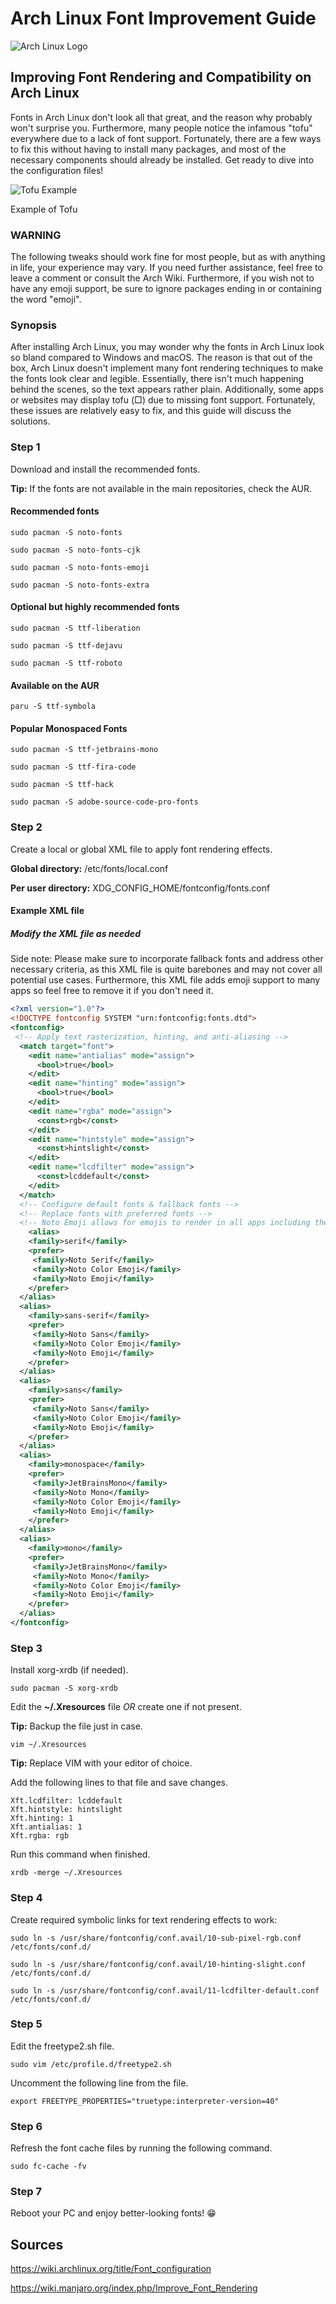 # Arch Linux Font Improvement Guide

![Arch Linux Logo](https://github.com/dajeed/arch-linux-font-improvement-guide/blob/main/images/arch_linux_logo.svg)

## Improving Font Rendering and Compatibility on Arch Linux

Fonts in Arch Linux don't look all that great, and the reason why probably won't surprise you. Furthermore, many people notice the infamous "tofu" everywhere due to a lack of font support. Fortunately, there are a few ways to fix this without having to install many packages, and most of the necessary components should already be installed. Get ready to dive into the configuration files!

![Tofu Example](https://github.com/dajeed/arch-linux-font-improvement-guide/blob/main/images/tofu_example.png)

Example of Tofu

### WARNING

The following tweaks should work fine for most people, but as with anything in life, your experience may vary. If you need further assistance, feel free to leave a comment or consult the Arch Wiki. Furthermore, if you wish not to have any emoji support, be sure to ignore packages ending in or containing the word "emoji".

### Synopsis

After installing Arch Linux, you may wonder why the fonts in Arch Linux look so bland compared to Windows and macOS. The reason is that out of the box, Arch Linux doesn't implement many font rendering techniques to make the fonts look clear and legible. Essentially, there isn't much happening behind the scenes, so the text appears rather plain. Additionally, some apps or websites may display tofu (□) due to missing font support. Fortunately, these issues are relatively easy to fix, and this guide will discuss the solutions.

### Step 1

Download and install the recommended fonts.

**Tip:** If the fonts are not available in the main repositories, check the AUR.

#### Recommended fonts

```text
sudo pacman -S noto-fonts
```

```text
sudo pacman -S noto-fonts-cjk
```

```text
sudo pacman -S noto-fonts-emoji
```

```text
sudo pacman -S noto-fonts-extra
```

#### Optional but highly recommended fonts

```text
sudo pacman -S ttf-liberation
```

```text
sudo pacman -S ttf-dejavu
```

```text
sudo pacman -S ttf-roboto
```

#### Available on the AUR

```text
paru -S ttf-symbola
```

#### Popular Monospaced Fonts

```text
sudo pacman -S ttf-jetbrains-mono
```

```text
sudo pacman -S ttf-fira-code
```

```text
sudo pacman -S ttf-hack
```

```text
sudo pacman -S adobe-source-code-pro-fonts
```

### Step 2

Create a local or global XML file to apply font rendering effects.

**Global directory:** /etc/fonts/local.conf

**Per user directory:** XDG_CONFIG_HOME/fontconfig/fonts.conf

#### Example XML file

##### Modify the XML file as needed

Side note: Please make sure to incorporate fallback fonts and address other necessary criteria, as this XML file is quite barebones and may not cover all potential use cases. Furthermore, this XML file adds emoji support to many apps so feel free to remove it if you don't need it.

```xml
<?xml version="1.0"?>
<!DOCTYPE fontconfig SYSTEM "urn:fontconfig:fonts.dtd">
<fontconfig>
 <!-- Apply text rasterization, hinting, and anti-aliasing -->
  <match target="font">
    <edit name="antialias" mode="assign">
      <bool>true</bool>
    </edit>
    <edit name="hinting" mode="assign">
      <bool>true</bool>
    </edit>
    <edit name="rgba" mode="assign">
      <const>rgb</const>
    </edit>
    <edit name="hintstyle" mode="assign">
      <const>hintslight</const>
    </edit>
    <edit name="lcdfilter" mode="assign">
      <const>lcddefault</const>
    </edit>
  </match>
  <!-- Configure default fonts & fallback fonts -->
  <!-- Replace fonts with preferred fonts -->
  <!-- Noto Emoji allows for emojis to render in all apps including the terminal, remove if not needed  -->
    <alias>
    <family>serif</family>
    <prefer>
     <family>Noto Serif</family>
     <family>Noto Color Emoji</family>
     <family>Noto Emoji</family>
    </prefer>
  </alias>
  <alias>
    <family>sans-serif</family>
    <prefer>
     <family>Noto Sans</family>
     <family>Noto Color Emoji</family>
     <family>Noto Emoji</family>
    </prefer>
  </alias>
  <alias>
    <family>sans</family>
    <prefer>
     <family>Noto Sans</family>
     <family>Noto Color Emoji</family>
     <family>Noto Emoji</family>
    </prefer>
  </alias>
  <alias>
    <family>monospace</family>
    <prefer>
     <family>JetBrainsMono</family>
     <family>Noto Mono</family>
     <family>Noto Color Emoji</family>
     <family>Noto Emoji</family>
    </prefer>
  </alias>
  <alias>
    <family>mono</family>
    <prefer>
     <family>JetBrainsMono</family>
     <family>Noto Mono</family>
     <family>Noto Color Emoji</family>
     <family>Noto Emoji</family>
    </prefer>
  </alias>
</fontconfig>
```

### Step 3

Install xorg-xrdb (if needed).

```text
sudo pacman -S xorg-xrdb
```

Edit the **~/.Xresources** file *OR* create one if not present.

**Tip:** Backup the file just in case.

```text
vim ~/.Xresources
```

**Tip:** Replace VIM with your editor of choice.

Add the following lines to that file and save changes.

```text
Xft.lcdfilter: lcddefault
Xft.hintstyle: hintslight
Xft.hinting: 1
Xft.antialias: 1
Xft.rgba: rgb
```

Run this command when finished.

```text
xrdb -merge ~/.Xresources
```

### Step 4

Create required symbolic links for text rendering effects to work:

```text
sudo ln -s /usr/share/fontconfig/conf.avail/10-sub-pixel-rgb.conf /etc/fonts/conf.d/
```

```text
sudo ln -s /usr/share/fontconfig/conf.avail/10-hinting-slight.conf /etc/fonts/conf.d/
```

```text
sudo ln -s /usr/share/fontconfig/conf.avail/11-lcdfilter-default.conf /etc/fonts/conf.d/
```

### Step 5

Edit the freetype2.sh file.

```text
sudo vim /etc/profile.d/freetype2.sh
```

Uncomment the following line from the file.

```text
export FREETYPE_PROPERTIES="truetype:interpreter-version=40"
```

### Step 6

Refresh the font cache files by running the following command.

```text
sudo fc-cache -fv
```

### Step 7

Reboot your PC and enjoy better-looking fonts! 😁

## Sources

<https://wiki.archlinux.org/title/Font_configuration>

<https://wiki.manjaro.org/index.php/Improve_Font_Rendering>

